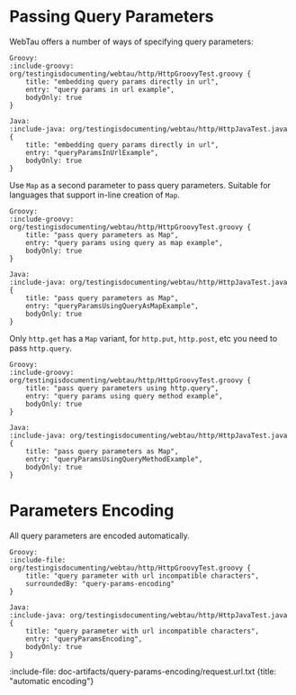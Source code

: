 # Passing Query Parameters 

WebTau offers a number of ways of specifying query parameters:

```tabs
Groovy:
:include-groovy: org/testingisdocumenting/webtau/http/HttpGroovyTest.groovy {
    title: "embedding query params directly in url",
    entry: "query params in url example",
    bodyOnly: true
}

Java:
:include-java: org/testingisdocumenting/webtau/http/HttpJavaTest.java {
    title: "embedding query params directly in url",
    entry: "queryParamsInUrlExample",
    bodyOnly: true
}
```

Use `Map` as a second parameter to pass query parameters. Suitable for languages that support in-line creation of `Map`.

```tabs
Groovy:
:include-groovy: org/testingisdocumenting/webtau/http/HttpGroovyTest.groovy {
    title: "pass query parameters as Map",
    entry: "query params using query as map example",
    bodyOnly: true
}

Java:
:include-java: org/testingisdocumenting/webtau/http/HttpJavaTest.java {
    title: "pass query parameters as Map",
    entry: "queryParamsUsingQueryAsMapExample",
    bodyOnly: true
}
```

Only `http.get` has a `Map` variant, for `http.put`, `http.post`, etc you need to pass `http.query`. 

```tabs
Groovy:
:include-groovy: org/testingisdocumenting/webtau/http/HttpGroovyTest.groovy {
    title: "pass query parameters using http.query",
    entry: "query params using query method example",
    bodyOnly: true
}

Java:
:include-java: org/testingisdocumenting/webtau/http/HttpJavaTest.java {
    title: "pass query parameters as Map",
    entry: "queryParamsUsingQueryMethodExample",
    bodyOnly: true
}
```

# Parameters Encoding

All query parameters are encoded automatically. 

```tabs
Groovy:
:include-file: org/testingisdocumenting/webtau/http/HttpGroovyTest.groovy {
    title: "query parameter with url incompatible characters",
    surroundedBy: "query-params-encoding"
}

Java:
:include-java: org/testingisdocumenting/webtau/http/HttpJavaTest.java {
    title: "query parameter with url incompatible characters",
    entry: "queryParamsEncoding",
    bodyOnly: true
}
```

:include-file: doc-artifacts/query-params-encoding/request.url.txt {title: "automatic encoding"}

